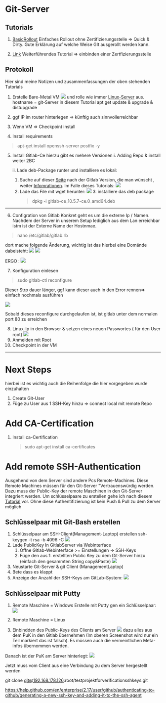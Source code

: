 # Git-Server

## Tutorials
1. [BasicRollout](https://www.linuxhelp.com/how-to-install-gitlab-10-5-7-on-ubuntu-18-04)
Einfaches Rollout ohne Zertifizierungsstelle => Quick & Dirty. Gute Erklärung auf welche Weise GIt ausgerollt werden kann.

2. [Link](https://www.techrepublic.com/article/how-to-set-up-a-gitlab-server-and-host-your-own-git-repositories/)
Weiterführendes Tutorial => einbinden einer Zertfizierungsstelle

## Protokoll
Hier sind meine Notizen und zusammenfassungen der oben stehenden Tutorials
1. Erstelle Bare-Metal VM
![](imgs/2020-04-11-07-43-08.png)
und rolle wie immer [Linux-Server](./../RolloutUbunutServerOnHyperV/RolloutUbuntuServerHyperV.md) aus.
hostname = git-Server in diesem Tutorial
apt get update & upgrade & distupgrade
2. ggf IP im router hinterlegen => künftig auch sinnvollerreichbar
3. Wenn VM => Checkpoint install

4. Install requirements
> apt-get install openssh-server postfix -y

5. Install Gitlab-Ce
   hierzu gibt es mehere Versionen
   i. Adding Repo & install weiter
   2BC
  
   ii. Lade deb-Package runter und installiere es lokal:
      1. Suche auf dieser [Seite](https://packages.gitlab.com/gitlab/gitlab-ce) nach der Gitlab Version, die man wünscht , weiter [Infomrationen](https://packages.gitlab.com/gitlab/gitlab-ce). Im Falle dieses Tutorials:
   ![](imgs/2020-04-11-07-27-05.png)
      2. Lade das File mit wget herunter:
       ![](imgs/2020-04-11-07-49-53.png) 
       3. installiere das deb package
            >dpkg -i gitlab-ce_10.5.7-ce.0_amd64.deb 
      

         

 ---
  6. Configration von Gitlab
   Konkret geht es um die externe Ip / Namen. Nachdem der Server in unserem Setup lediglich aus dem Lan erreichbar istm ist der Externe Name der Hostnmae.
   >nano /etc/gitlab/gitlab.rb

   dort mache folgende Änderung, wichtig ist das hierbei eine Domände dabeisteht:
   ![](imgs/2020-04-11-09-07-36.png)
   ![](imgs/2020-04-11-09-09-02.png)

   ERGO :
   ![](imgs/2020-04-11-09-11-02.png)

   7. Konfiguration einlesen
   > sudo gitlab-ctl reconfigure

   Dieser Strp dauer länger, ggf kann dieser auch in den Error rennen=> einfach nochmals ausführen

   ![](imgs/2020-04-11-09-22-23.png)

   Sobald dieses reconfigure durchgelaufen ist, ist gitlab unter dem normalen port 80 zu erreichen

   8. Linux-Ip in den Browser & setzen eines neuen Passwortes ( für den User root)
   ![](imgs/2020-04-11-09-23-51.png)
   9. Anmelden mit Root
   10. Checkpoint in der VM
------

# Next Steps
hierbei ist es wichtig auch die Reihenfolge die hier vorgegeben wurde einzuhalten
1. Create Git-User
2. Füge zu User aus 1 SSH-Key hinzu => connect local mit remote Repo

# Add CA-Certification
1. Install ca-Certification
   >sudo apt-get install ca-certificates

# Add remote SSH-Authentication
Ausgehend von dem Server sind andere Pcs Remote-Machines. Diese Remote Machines müssen für den Git-Server "Vertrauenswürdig werden. Dazu muss der Public-Key der remote Maschinen in den Git-Server integriert werden. Um schlüsselpaare zu erstellen gehe ich nach diesem [Tutorial](https://www.heise.de/tipps-tricks/SSH-Key-erstellen-so-geht-s-4400280.html) vor. 
Ohne diese Authentifizierung ist kein Push & Pull zu dem Server möglich

## Schlüsselpaar mit Git-Bash erstellen
1. Schlüsselpaar am SSH-Client(Management-Laptop) erstellen
ssh-keygen -t rsa -b 4096 -C 
![](imgs/2020-04-11-11-05-34.png)
1. Lade PublicKey In GitlabServer via Webinterface
   1. Öffne Gitlab-Webinterface >= Einstellungen => SSH-Keys
   2. Füge den aus 1. erstellten Public Key zu dem Git-Server hinzu (einfach den gesammten String copy&Paste) 
   ![](imgs/2020-04-11-10-39-14.png)
2. Neustarte Git-Server & git Client (ManagementLaptop) 
3. Bete dass es klappt
4. Anzeige der Anzahl der SSH-Keys am GitLab-System:
   ![](imgs/2020-04-11-10-44-04.png)









## Schlüsselpaar mit Putty

1. Remote Maschine = Windows
   Erstelle mit Putty gen ein Schlüsselpaar:
   ![](imgs/2020-04-11-09-43-37.png)
2. Remote Maschine = Linux

3. Einbindden des Public-Keys des Clients am Server
![](imgs/2020-04-11-09-53-19.png)
dazu alles aus dem PuK in den Gitlab übernehmen (Im oberen Screenshot wird nur ein Teil markiert das ist falsch). Es müssen auch die vermeintlichen Meta-infos übernommen werden. 

Danach ist der PuK am Server hinterlegt:
![](imgs/2020-04-11-09-58-07.png)

Jetzt muss vom Client aus eine Verbindung zu dem Server hergestellt werden 

 git clone git@192.168.178.126:root/testprojektforverificationsshkeys.git

 https://help.github.com/en/enterprise/2.17/user/github/authenticating-to-github/generating-a-new-ssh-key-and-adding-it-to-the-ssh-agent
